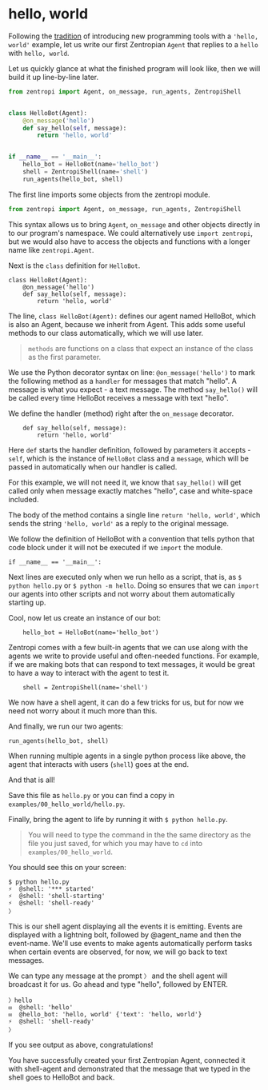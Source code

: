 # hello, world

Following the
[tradition](http://stackoverflow.com/questions/602237/where-does-hello-world-come-from)
of introducing new programming tools with a `'hello, world'` example,
let us write our first Zentropian `Agent` that replies to a `hello`
with `hello, world`.

Let us quickly glance at what the finished program will look like,
then we will build it up line-by-line later.

```python
from zentropi import Agent, on_message, run_agents, ZentropiShell


class HelloBot(Agent):
    @on_message('hello')
    def say_hello(self, message):
        return 'hello, world'


if __name__ == '__main__':
    hello_bot = HelloBot(name='hello_bot')
    shell = ZentropiShell(name='shell')
    run_agents(hello_bot, shell)
```


The first line imports some objects from the zentropi module.

```python
from zentropi import Agent, on_message, run_agents, ZentropiShell
```

This syntax allows us to bring `Agent`, `on_message` and other objects
directly in to our program's namespace. We could alternatively use
`import zentropi`, but we would also have to access the objects
and functions with a longer name like `zentropi.Agent`.

Next is the `class` definition for `HelloBot`.

```
class HelloBot(Agent):
    @on_message('hello')
    def say_hello(self, message):
        return 'hello, world'
```

The line, `class HelloBot(Agent):` defines our agent named HelloBot,
which is also an Agent, because we inherit from Agent. This adds some
useful methods to our class automatically, which we will use later.

> `methods` are functions on a class that expect an instance
of the class as the first parameter.

We use the Python decorator syntax on line: `@on_message('hello')`
to mark the following method as a `handler` for messages that
match "hello". A message is what you expect - a text message.
The method `say_hello()` will be called every time HelloBot
receives a message with text "hello".

We define the handler (method) right after the `on_message` decorator.

```
    def say_hello(self, message):
        return 'hello, world'
```

Here `def` starts the handler definition, followed by parameters it
accepts - `self`, which is the instance of `HelloBot` class
and a `message`, which will be passed in automatically when our
handler is called.

For this example, we will not need it, we know that `say_hello()`
will get called only when message exactly matches "hello",
case and white-space included.

The body of the method contains a single line `return 'hello, world'`,
which sends the string `'hello, world'` as a reply to the original
message.

We follow the definition of HelloBot with a convention that tells python
that code block under it will not be executed if we `import` the module.

```
if __name__ == '__main__':
```

Next lines are executed only when we run hello as a script, that is,
as `$ python hello.py` or `$ python -m hello`. Doing so ensures that we
can `import` our agents into other scripts and not worry about them
automatically starting up.

Cool, now let us create an instance of our bot:

```
    hello_bot = HelloBot(name='hello_bot')
```

Zentropi comes with a few built-in agents that we can use along with
the agents we write to provide useful and often-needed functions.
For example, if we are making bots that can respond to text messages,
it would be great to have a way to interact with the agent to test it.

```
    shell = ZentropiShell(name='shell')
```

We now have a shell agent, it can do a few tricks for us, but for now
we need not worry about it much more than this.

And finally, we run our two agents:

```
run_agents(hello_bot, shell)
```

When running multiple agents in a single python process like above,
the agent that interacts with users (`shell`) goes at the end.

And that is all!

Save this file as `hello.py` or you can find a copy in
`examples/00_hello_world/hello.py`.

Finally, bring the agent to life by running it with `$ python hello.py`.

> You will need to type the command in the the same directory as the
file you just saved, for which you may have to `cd` into
`examples/00_hello_world`.

You should see this on your screen:

```
$ python hello.py
⚡ ︎ @shell: '*** started'
⚡ ︎ @shell: 'shell-starting'
⚡ ︎ @shell: 'shell-ready'
〉
```

This is our shell agent displaying all the events it is emitting.
Events are displayed with a lightning bolt, followed by @agent_name
and then the event-name. We'll use events to make agents automatically
perform tasks when certain events are observed, for now, we will go back
to text messages.

We can type any message at the prompt `〉` and the shell agent will
broadcast it for us. Go ahead and type "hello", followed by ENTER.

```
〉hello
✉  @shell: 'hello'
✉  @hello_bot: 'hello, world' {'text': 'hello, world'}
⚡ ︎ @shell: 'shell-ready'
〉
```

If you see output as above, congratulations!

You have successfully created your first Zentropian Agent, connected it
with shell-agent and demonstrated that the message that we
typed in the shell goes to HelloBot and back.
